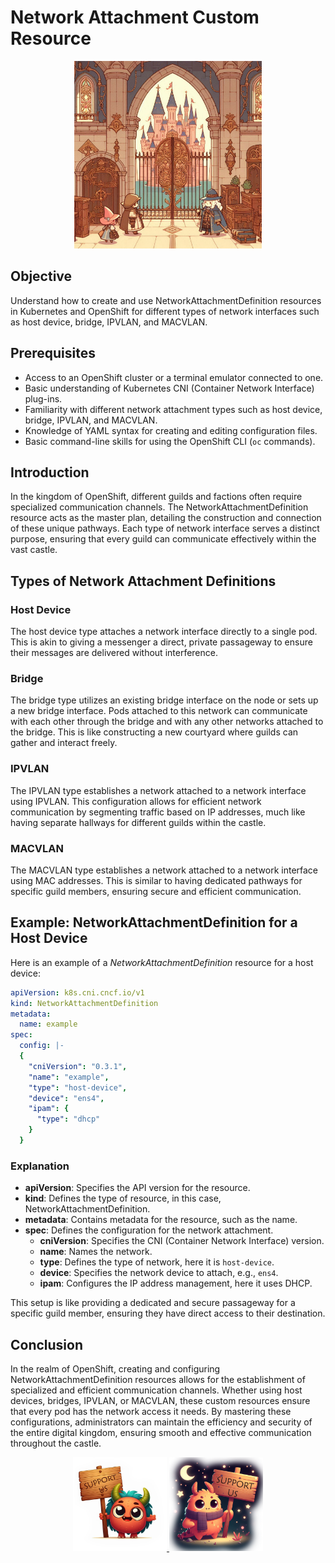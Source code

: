 # Network Attachment Custom Resource

<div style="text-align:center;">
  <img src="https://github.com/Vitrua/images/blob/main/openshift/netattach.jpg?raw=true" alt="netattach" width="300" height="300">
</div>

## Objective

Understand how to create and use NetworkAttachmentDefinition resources in Kubernetes and OpenShift for different types of network interfaces such as host device, bridge, IPVLAN, and MACVLAN.

## Prerequisites

- Access to an OpenShift cluster or a terminal emulator connected to one.
- Basic understanding of Kubernetes CNI (Container Network Interface) plug-ins.
- Familiarity with different network attachment types such as host device, bridge, IPVLAN, and MACVLAN.
- Knowledge of YAML syntax for creating and editing configuration files.
- Basic command-line skills for using the OpenShift CLI (`oc` commands).

## Introduction

In the kingdom of OpenShift, different guilds and factions often require specialized communication channels. The NetworkAttachmentDefinition resource acts as the master plan, detailing the construction and connection of these unique pathways. Each type of network interface serves a distinct purpose, ensuring that every guild can communicate effectively within the vast castle.

## Types of Network Attachment Definitions

### Host Device

The host device type attaches a network interface directly to a single pod. This is akin to giving a messenger a direct, private passageway to ensure their messages are delivered without interference.

### Bridge

The bridge type utilizes an existing bridge interface on the node or sets up a new bridge interface. Pods attached to this network can communicate with each other through the bridge and with any other networks attached to the bridge. This is like constructing a new courtyard where guilds can gather and interact freely.

### IPVLAN

The IPVLAN type establishes a network attached to a network interface using IPVLAN. This configuration allows for efficient network communication by segmenting traffic based on IP addresses, much like having separate hallways for different guilds within the castle.

### MACVLAN

The MACVLAN type establishes a network attached to a network interface using MAC addresses. This is similar to having dedicated pathways for specific guild members, ensuring secure and efficient communication.

## Example: NetworkAttachmentDefinition for a Host Device

Here is an example of a *NetworkAttachmentDefinition* resource for a host device:

```yaml
apiVersion: k8s.cni.cncf.io/v1
kind: NetworkAttachmentDefinition
metadata:
  name: example
spec:
  config: |-
  {
    "cniVersion": "0.3.1",
    "name": "example",
    "type": "host-device",
    "device": "ens4",
    "ipam": {
      "type": "dhcp"
    }
  }
```

### Explanation

- **apiVersion**: Specifies the API version for the resource.
- **kind**: Defines the type of resource, in this case, NetworkAttachmentDefinition.
- **metadata**: Contains metadata for the resource, such as the name.
- **spec**: Defines the configuration for the network attachment.
    - **cniVersion**: Specifies the CNI (Container Network Interface) version.
    - **name**: Names the network.
    - **type**: Defines the type of network, here it is `host-device`.
    - **device**: Specifies the network device to attach, e.g., `ens4`.
    - **ipam**: Configures the IP address management, here it uses DHCP.

This setup is like providing a dedicated and secure passageway for a specific guild member, ensuring they have direct access to their destination.

## Conclusion

In the realm of OpenShift, creating and configuring NetworkAttachmentDefinition resources allows for the establishment of specialized and efficient communication channels. Whether using host devices, bridges, IPVLAN, or MACVLAN, these custom resources ensure that every pod has the network access it needs. By mastering these configurations, administrators can maintain the efficiency and security of the entire digital kingdom, ensuring smooth and effective communication throughout the castle.

<div style="text-align:center;">
  <a href="https://patreon.com/Vitrua">
    <img src="https://github.com/Vitrua/images/blob/main/others/supportmonlight.png?raw=true#only-light" alt="support" width="150" height="150">
    <img src="https://github.com/Vitrua/images/blob/main/others/supportmon.png?raw=true#only-dark" alt="support" width="150" height="150">
  </a>
</div>